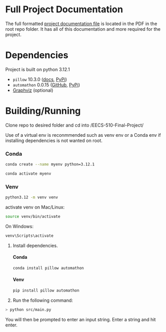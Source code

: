 # Full Project Documentation
The full formatted [project documentation file](https://github.com/m-riley04/EECS-510-Final-Project/blob/main/EECS%20510%20Final%20Project.pdf) is located in the PDF in the root repo folder. It has all of this documentation and more required for the project.

# Dependencies
Project is built on python 3.12.1

- `pillow` 10.3.0 ([docs](https://pillow.readthedocs.io/en/stable/), [PyPi](https://pypi.org/project/pillow/))
- `automathon` 0.0.15 ([GitHub](https://github.com/rohaquinlop/automathon), [PyPi](https://pypi.org/project/automathon/))
- [Graphviz](https://graphviz.org/download/) (optional)

# Building/Running
Clone repo to desired folder and cd into /EECS-510-Final-Project/

Use of a virtual env is reconmmended such as venv env or a Conda env if installing dependencies is not wanted on root.

### Conda
```bash
conda create --name myenv python=3.12.1
```
```bash
conda activate myenv
```
### Venv
```bash
python3.12 -m venv venv
```
activate venv on Mac/Linux:
```bash
source venv/bin/activate
```
On Windows:
```bash
venv\Scripts\activate
```


1. Install dependencies.
    #### Conda
    ```bash
    conda install pillow automathon
    ```
    #### Venv
    ```bash
    pip install pillow automathon
    ```

2. Run the following command:
```bash
> python src/main.py
```
You will then be prompted to enter an input string. Enter a string and hit enter.

